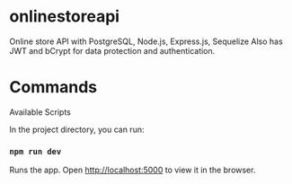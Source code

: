 # onlinestoreapi
Online store API with PostgreSQL, Node.js, Express.js, Sequelize
Also has JWT and bCrypt for data protection and authentication.
# Commands 
Available Scripts

In the project directory, you can run:

### `npm run dev`

Runs the app.
Open [http://localhost:5000](http://localhost:5000) to view it in the browser.
